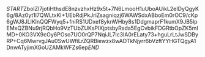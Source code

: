 $START$ZbolZl7jotiHthsdE8nzvzhxHz9x5t+7N6LmooH1uUboAUikL2eIDyQgyK6g/8Az0yt1l7QWLtxKI+1/EbRdjPkJriZsagniqzj6WAWSdxABboEm0rOC9/cKp6gWJ8JLlKlnQQFWyq5+fniRS1UDxef8yknWHby8s1DdgmaprF1kumX9JB5lpEMxQZBNu9rjRQbHo9VzTUbZUKsPlXjptsbyRsda5EgCvbikFDGRtbOpZK5mIMD+0KO3VX9cOy6POso7UO0rQP7NqiJL7lc3IA0rELaty73+hguLrLtJwSDByRP+Cq6MwrvgJAu0SwUWfiLrZQRBiewzx8wADTkNjyrr6bVzftYYHGTQgyA1DnwATyjimXGoUZAMkWFZs6ep$END$